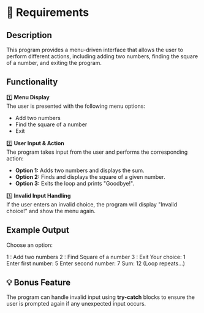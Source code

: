 # 📜 Requirements

## Description
This program provides a menu-driven interface that allows the user to perform different actions, including adding two numbers, finding the square of a number, and exiting the program.

## Functionality

1️⃣ **Menu Display**  
   The user is presented with the following menu options:
   - Add two numbers  
   - Find the square of a number  
   - Exit  

2️⃣ **User Input & Action**  
   The program takes input from the user and performs the corresponding action:
   - **Option 1:** Adds two numbers and displays the sum.
   - **Option 2:** Finds and displays the square of a given number.
   - **Option 3:** Exits the loop and prints "Goodbye!".

3️⃣ **Invalid Input Handling**  
   If the user enters an invalid choice, the program will display "Invalid choice!" and show the menu again.

## Example Output

Choose an option:

1 : Add two numbers
2 : Find Square of a number
3 : Exit 
Your choice: 1 
Enter first number: 5 
Enter second number: 7 
Sum: 12 (Loop repeats...)


## 💡 Bonus Feature
The program can handle invalid input using **try-catch** blocks to ensure the user is prompted again if any unexpected input occurs.
